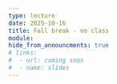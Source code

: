```yaml
---
type: lecture
date: 2025-10-16
title: Fall break - no class
module: 
hide_from_announcments: true
# links: 
#  - url: coming soon
#  - name: slides
---
```

<!-- **Suggested Readings:** -->
<!-- - [Readings 1](coming_soon) -->
<!-- - [Readings 2](coming_soon) -->

